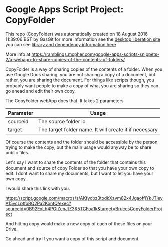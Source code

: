 # Google Apps Script Project: CopyFolder
This repo (CopyFolder) was automatically created on 18 August 2016 11:39:06 BST by GasGit
for more information see the [desktop liberation site](https://ramblings.mcpher.com/drive-sdk-and-github/getting-your-apps-scripts-to-github/ "desktop liberation")
you can see [library and dependency information here](dependencies.md)

More info at https://ramblings.mcpher.com/google-apps-scripts-snippets-2/a-webapp-to-share-copies-of-the-contents-of-folders/

CopyFolder is a way of sharing copies of the contents of a folder. When you use Google Docs sharing, you are not sharing a copy of a document, but rather, you are sharing the document. For things like scripts though, you probably want people to make a copy of what you are sharing so they can go ahead and edit their own copy. 

The CopyFolder webApp does that. It takes 2 parameters

Parameter| Usage
--- |---
sourceid|The source folder id
target|The target folder name. It will create it if necessary

Of course the contents and the folder should be accessible by the person trying to make the copy, but the main usage would anyway be to share public files.

Let's say I want to share the contents of the folder that contains this document and source of copy Folder so that you have your own copy to edit. I dont want to share my documents, but I want to let you have your own copy. 

I would share this link with you.

https://script.google.com/macros/s/AKfycbz3todkXzvm82x4JgaoffjYkJTleyA15vcLptfoRQ2Pa2KxntQ/exec?sourceid=0B92ExLh4POiZcnJtZ3R5TGFoa1k&target=BrucesCopyFolderProject


And hitting copy would make a new copy of each of these files on your Drive.

Go ahead and try if you want a copy of this script and document.



